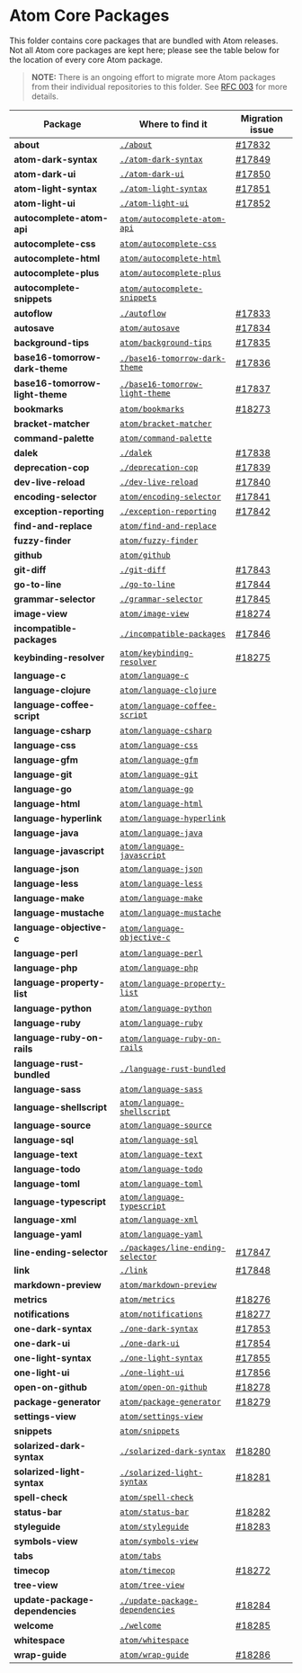# Atom Core Packages

This folder contains core packages that are bundled with Atom releases.  Not all Atom core packages are kept here; please
see the table below for the location of every core Atom package.

> **NOTE:** There is an ongoing effort to migrate more Atom packages from their individual repositories to this folder.
See [RFC 003](https://github.com/duckida/atom-revived/blob/master/docs/rfcs/003-consolidate-core-packages.md) for more details.

| Package | Where to find it | Migration issue |
|---------|------------------|-----------------|
| **about** | [`./about`](./about) | [#17832](https://github.com/duckida/atom-revived/issues/17832) |
| **atom-dark-syntax** | [`./atom-dark-syntax`](./atom-dark-syntax) | [#17849](https://github.com/duckida/atom-revived/issues/17849) |
| **atom-dark-ui** | [`./atom-dark-ui`](./atom-dark-ui) | [#17850](https://github.com/duckida/atom-revived/issues/17850) |
| **atom-light-syntax** | [`./atom-light-syntax`](./atom-light-syntax) | [#17851](https://github.com/duckida/atom-revived/issues/17851) |
| **atom-light-ui** | [`./atom-light-ui`](./atom-light-ui) | [#17852](https://github.com/duckida/atom-revived/issues/17852) |
| **autocomplete-atom-api** | [`atom/autocomplete-atom-api`][autocomplete-atom-api] |  |
| **autocomplete-css** | [`atom/autocomplete-css`][autocomplete-css] |  |
| **autocomplete-html** | [`atom/autocomplete-html`][autocomplete-html] |  |
| **autocomplete-plus** | [`atom/autocomplete-plus`][autocomplete-plus] |  |
| **autocomplete-snippets** | [`atom/autocomplete-snippets`][autocomplete-snippets] |  |
| **autoflow** | [`./autoflow`](./autoflow) | [#17833](https://github.com/duckida/atom-revived/issues/17833) |
| **autosave** | [`atom/autosave`][autosave] | [#17834](https://github.com/duckida/atom-revived/issues/17834) |
| **background-tips** | [`atom/background-tips`][background-tips] | [#17835](https://github.com/duckida/atom-revived/issues/17835) |
| **base16-tomorrow-dark-theme** | [`./base16-tomorrow-dark-theme`](./base16-tomorrow-dark-theme) | [#17836](https://github.com/duckida/atom-revived/issues/17836) |
| **base16-tomorrow-light-theme** | [`./base16-tomorrow-light-theme`](./base16-tomorrow-light-theme) | [#17837](https://github.com/duckida/atom-revived/issues/17837) |
| **bookmarks** | [`atom/bookmarks`][bookmarks] | [#18273](https://github.com/duckida/atom-revived/issues/18273) |
| **bracket-matcher** | [`atom/bracket-matcher`][bracket-matcher] |  |
| **command-palette** | [`atom/command-palette`][command-palette] |  |
| **dalek** | [`./dalek`](./dalek) | [#17838](https://github.com/duckida/atom-revived/issues/17838) |
| **deprecation-cop** | [`./deprecation-cop`](./deprecation-cop) | [#17839](https://github.com/duckida/atom-revived/issues/17839) |
| **dev-live-reload** | [`./dev-live-reload`](dev-live-reload) | [#17840](https://github.com/duckida/atom-revived/issues/17840) |
| **encoding-selector** | [`atom/encoding-selector`][encoding-selector] | [#17841](https://github.com/duckida/atom-revived/issues/17841) |
| **exception-reporting** | [`./exception-reporting`](./exception-reporting) | [#17842](https://github.com/duckida/atom-revived/issues/17842) |
| **find-and-replace** | [`atom/find-and-replace`][find-and-replace] |  |
| **fuzzy-finder** | [`atom/fuzzy-finder`][fuzzy-finder] |  |
| **github** | [`atom/github`][github] |  |
| **git-diff** | [`./git-diff`](./git-diff) | [#17843](https://github.com/duckida/atom-revived/issues/17843) |
| **go-to-line** | [`./go-to-line`](./go-to-line) | [#17844](https://github.com/duckida/atom-revived/issues/17844) |
| **grammar-selector** | [`./grammar-selector`](./grammar-selector) | [#17845](https://github.com/duckida/atom-revived/issues/17845) |
| **image-view** | [`atom/image-view`][image-view] | [#18274](https://github.com/duckida/atom-revived/issues/18274) |
| **incompatible-packages** | [`./incompatible-packages`](./incompatible-packages) | [#17846](https://github.com/duckida/atom-revived/issues/17846) |
| **keybinding-resolver** | [`atom/keybinding-resolver`][keybinding-resolver] | [#18275](https://github.com/duckida/atom-revived/issues/18275) |
| **language-c** | [`atom/language-c`][language-c] |  |
| **language-clojure** | [`atom/language-clojure`][language-clojure] |  |
| **language-coffee-script** | [`atom/language-coffee-script`][language-coffee-script] |  |
| **language-csharp** | [`atom/language-csharp`][language-csharp] |  |
| **language-css** | [`atom/language-css`][language-css] |  |
| **language-gfm** | [`atom/language-gfm`][language-gfm] |  |
| **language-git** | [`atom/language-git`][language-git] |  |
| **language-go** | [`atom/language-go`][language-go] |  |
| **language-html** | [`atom/language-html`][language-html] |  |
| **language-hyperlink** | [`atom/language-hyperlink`][language-hyperlink] |  |
| **language-java** | [`atom/language-java`][language-java] |  |
| **language-javascript** | [`atom/language-javascript`][language-javascript] |  |
| **language-json** | [`atom/language-json`][language-json] |  |
| **language-less** | [`atom/language-less`][language-less] |  |
| **language-make** | [`atom/language-make`][language-make] |  |
| **language-mustache** | [`atom/language-mustache`][language-mustache] |  |
| **language-objective-c** | [`atom/language-objective-c`][language-objective-c] |  |
| **language-perl** | [`atom/language-perl`][language-perl] |  |
| **language-php** | [`atom/language-php`][language-php] |  |
| **language-property-list** | [`atom/language-property-list`][language-property-list] |  |
| **language-python** | [`atom/language-python`][language-python] |  |
| **language-ruby** | [`atom/language-ruby`][language-ruby] |  |
| **language-ruby-on-rails** | [`atom/language-ruby-on-rails`][language-ruby-on-rails] |  |
| **language-rust-bundled** | [`./language-rust-bundled`](./language-rust-bundled) |  |
| **language-sass** | [`atom/language-sass`][language-sass] |  |
| **language-shellscript** | [`atom/language-shellscript`][language-shellscript] |  |
| **language-source** | [`atom/language-source`][language-source] |  |
| **language-sql** | [`atom/language-sql`][language-sql] |  |
| **language-text** | [`atom/language-text`][language-text] |  |
| **language-todo** | [`atom/language-todo`][language-todo] |  |
| **language-toml** | [`atom/language-toml`][language-toml] |  |
| **language-typescript** | [`atom/language-typescript`][language-typescript] |  |
| **language-xml** | [`atom/language-xml`][language-xml] |  |
| **language-yaml** | [`atom/language-yaml`][language-yaml] |  |
| **line-ending-selector** | [`./packages/line-ending-selector`](./line-ending-selector) | [#17847](https://github.com/duckida/atom-revived/issues/17847) |
| **link** | [`./link`](./link) | [#17848](https://github.com/duckida/atom-revived/issues/17848) |
| **markdown-preview** | [`atom/markdown-preview`][markdown-preview] |  |
| **metrics** | [`atom/metrics`][metrics] | [#18276](https://github.com/duckida/atom-revived/issues/18276) |
| **notifications** | [`atom/notifications`][notifications] | [#18277](https://github.com/duckida/atom-revived/issues/18277) |
| **one-dark-syntax** | [`./one-dark-syntax`](./one-dark-syntax) | [#17853](https://github.com/duckida/atom-revived/issues/17853) |
| **one-dark-ui** | [`./one-dark-ui`](./one-dark-ui) | [#17854](https://github.com/duckida/atom-revived/issues/17854) |
| **one-light-syntax** | [`./one-light-syntax`](./one-light-syntax) | [#17855](https://github.com/duckida/atom-revived/issues/17855) |
| **one-light-ui** | [`./one-light-ui`](./one-light-ui) | [#17856](https://github.com/duckida/atom-revived/issues/17856) |
| **open-on-github** | [`atom/open-on-github`][open-on-github] | [#18278](https://github.com/duckida/atom-revived/issues/18278) |
| **package-generator** | [`atom/package-generator`][package-generator] | [#18279](https://github.com/duckida/atom-revived/issues/18279) |
| **settings-view** | [`atom/settings-view`][settings-view] |  |
| **snippets** | [`atom/snippets`][snippets] |  |
| **solarized-dark-syntax** | [`./solarized-dark-syntax`](./solarized-dark-syntax) | [#18280](https://github.com/duckida/atom-revived/issues/18280) |
| **solarized-light-syntax** | [`./solarized-light-syntax`](./solarized-light-syntax) | [#18281](https://github.com/duckida/atom-revived/issues/18281) |
| **spell-check** | [`atom/spell-check`][spell-check] |  |
| **status-bar** | [`atom/status-bar`][status-bar] | [#18282](https://github.com/duckida/atom-revived/issues/18282) |
| **styleguide** | [`atom/styleguide`][styleguide] | [#18283](https://github.com/duckida/atom-revived/issues/18283) |
| **symbols-view** | [`atom/symbols-view`][symbols-view] |  |
| **tabs** | [`atom/tabs`][tabs] |  |
| **timecop** | [`atom/timecop`][timecop] | [#18272](https://github.com/duckida/atom-revived/issues/18272) |
| **tree-view** | [`atom/tree-view`][tree-view] |  |
| **update-package-dependencies** | [`./update-package-dependencies`](./update-package-dependencies) | [#18284](https://github.com/duckida/atom-revived/issues/18284) |
| **welcome** | [`./welcome`](./welcome) | [#18285](https://github.com/duckida/atom-revived/issues/18285) |
| **whitespace** | [`atom/whitespace`][whitespace] |  |
| **wrap-guide** | [`atom/wrap-guide`][wrap-guide] | [#18286](https://github.com/duckida/atom-revived/issues/18286) |

[archive-view]: https://github.com/atom/archive-view
[autocomplete-atom-api]: https://github.com/atom/autocomplete-atom-api
[autocomplete-css]: https://github.com/atom/autocomplete-css
[autocomplete-html]: https://github.com/atom/autocomplete-html
[autocomplete-plus]: https://github.com/atom/autocomplete-plus
[autocomplete-snippets]: https://github.com/atom/autocomplete-snippets
[autosave]: https://github.com/atom/autosave
[background-tips]: https://github.com/atom/background-tips
[bookmarks]: https://github.com/atom/bookmarks
[bracket-matcher]: https://github.com/atom/bracket-matcher
[command-palette]: https://github.com/atom/command-palette
[encoding-selector]: https://github.com/atom/encoding-selector
[find-and-replace]: https://github.com/atom/find-and-replace
[fuzzy-finder]: https://github.com/atom/fuzzy-finder
[github]: https://github.com/atom/github
[image-view]: https://github.com/atom/image-view
[keybinding-resolver]: https://github.com/atom/keybinding-resolver
[language-c]: https://github.com/atom/language-c
[language-clojure]: https://github.com/atom/language-clojure
[language-coffee-script]: https://github.com/atom/language-coffee-script
[language-csharp]: https://github.com/atom/language-csharp
[language-css]: https://github.com/atom/language-css
[language-gfm]: https://github.com/atom/language-gfm
[language-git]: https://github.com/atom/language-git
[language-go]: https://github.com/atom/language-go
[language-html]: https://github.com/atom/language-html
[language-hyperlink]: https://github.com/atom/language-hyperlink
[language-java]: https://github.com/atom/language-java
[language-javascript]: https://github.com/atom/language-javascript
[language-json]: https://github.com/atom/language-json
[language-less]: https://github.com/atom/language-less
[language-make]: https://github.com/atom/language-make
[language-mustache]: https://github.com/atom/language-mustache
[language-objective-c]: https://github.com/atom/language-objective-c
[language-perl]: https://github.com/atom/language-perl
[language-php]: https://github.com/atom/language-php
[language-property-list]: https://github.com/atom/language-property-list
[language-python]: https://github.com/atom/language-python
[language-ruby]: https://github.com/atom/language-ruby
[language-ruby-on-rails]: https://github.com/atom/language-ruby-on-rails
[language-sass]: https://github.com/atom/language-sass
[language-shellscript]: https://github.com/atom/language-shellscript
[language-source]: https://github.com/atom/language-source
[language-sql]: https://github.com/atom/language-sql
[language-text]: https://github.com/atom/language-text
[language-todo]: https://github.com/atom/language-todo
[language-toml]: https://github.com/atom/language-toml
[language-typescript]: https://github.com/atom/language-typescript
[language-xml]: https://github.com/atom/language-xml
[language-yaml]: https://github.com/atom/language-yaml
[markdown-preview]: https://github.com/atom/markdown-preview
[metrics]: https://github.com/atom/metrics
[notifications]: https://github.com/atom/notifications
[open-on-github]: https://github.com/atom/open-on-github
[package-generator]: https://github.com/atom/package-generator
[settings-view]: https://github.com/atom/settings-view
[snippets]: https://github.com/atom/snippets
[spell-check]: https://github.com/atom/spell-check
[status-bar]: https://github.com/atom/status-bar
[styleguide]: https://github.com/atom/styleguide
[symbols-view]: https://github.com/atom/symbols-view
[tabs]: https://github.com/atom/tabs
[timecop]: https://github.com/atom/timecop
[tree-view]: https://github.com/atom/tree-view
[whitespace]: https://github.com/atom/whitespace
[wrap-guide]: https://github.com/atom/wrap-guide
